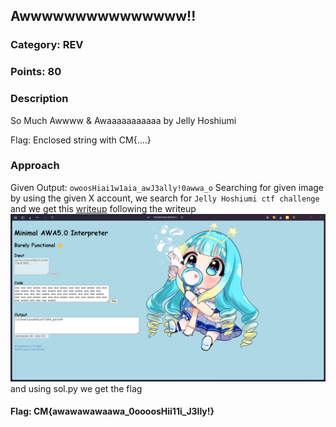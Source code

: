 ## Awwwwwwwwwwwwwww!!
### Category: REV
### Points: 80
### Description
So Much Awwww & Awaaaaaaaaaaa by
Jelly Hoshiumi

Flag: Enclosed string with CM{....}

### Approach
Given Output: `owoosHiai1w1aia_awJ3ally!0awwa_o`
Searching for given image by using the given X account, we search for `Jelly Hoshiumi ctf challenge` and we get this [writeup](https://www.cnblogs.com/LAMENTXU/articles/18250981) following the writeup 
![alt text](image.png)
and using sol.py we get the flag

#### Flag: CM{awawawawaawa_0oooosHii11i_J3lly!}

